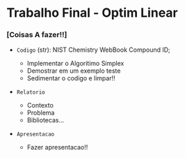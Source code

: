 # Trabalho Final - Optim Linear

### [Coisas A fazer!!]

- `Codigo` (str): NIST Chemistry WebBook Compound ID;
    - Implementar o Algoritimo Simplex
    - Demostrar em um exemplo teste
    - Sedimentar o codigo e limpar!!

- `Relatorio`
    - Contexto
    - Problema
    - Bibliotecas...

- `Apresentacao` 
    - Fazer apresentacao!!
